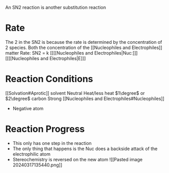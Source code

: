 An SN2 reaction is another substitution reaction
# Rate
The 2 in the SN2 is because the rate is determined by the concentration of 2 species. Both the concentration of the [[Nucleophiles and Electrophiles]] matter
Rate: SN2 = k \[[[[Nucleophiles and Electrophiles|Nuc:]]]\[[[[Nucleophiles and Electrophiles|E]]]
# Reaction Conditions
[[Solvation#Aprotic]] solvent 
Neutral Heat/less heat
$1\degree$ or $2\degree$ carbon
Strong [[Nucleophiles and Electrophiles#Nucleophiles]]
- Negative atom 

# Reaction Progress
- This only has one step in the reaction
- The only thing that happens is the Nuc does a backside attack of the electrophilic atom
- Stereochemistry is reversed on the new atom
![[Pasted image 20240317135440.png]]